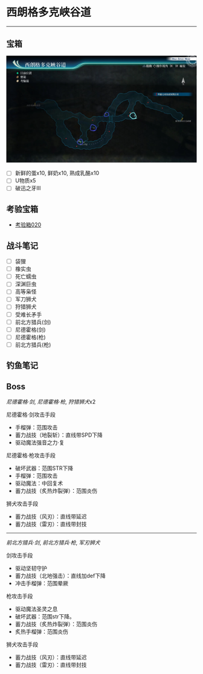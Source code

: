 # 西朗格多克峡谷道

---

## 宝箱

![西朗格多克峡谷道](../images/map/西朗格多克峡谷道.png)

- [ ] 新鲜的蛋x10, 鲜奶x10, 熟成乳酪x10
- [ ] U物质x5
- [ ] 破迅之牙III

## 考验宝箱

- [考验箱020](/game/TheLegendOfHeroes/SenNoKiseki4/ordeal/020.md)

## 战斗笔记

- [ ] 袋狸
- [ ] 橡实虫
- [ ] 死亡蠕虫
- [ ] 深渊巨虫
- [ ] 高等枭怪
- [ ] 军刀狮犬
- [ ] 狩猎狮犬
- [ ] 受难长矛手
- [ ] 前北方猎兵(剑)
- [ ] 尼德霍格(剑)
- [ ] 尼德霍格(枪)
- [ ] 前北方猎兵(枪)

## 钓鱼笔记



## Boss

*尼德霍格·剑*, *尼德霍格·枪*, *狩猎狮犬*x2

尼德霍格·剑攻击手段
- 手榴弹：范围攻击
- 蓄力战技（地裂斩）：直线带SPD下降
- 驱动魔法强音之力·复

尼德霍格·枪攻击手段
- 破坏武器：范围STR下降
- 手榴弹：范围攻击
- 驱动魔法：中回复术
- 蓄力战技（炙热炸裂弹）：范围炎伤

狮犬攻击手段
- 蓄力战技（风刃）：直线带延迟
- 蓄力战技（雷刃）：直线带封技

---

*前北方猎兵·剑*, *前北方猎兵·枪*, *军刃狮犬*

剑攻击手段
- 驱动坚韧守护
- 蓄力战技（北地强击）：直线加def下降
- 冲击手榴弹：范围晕厥

枪攻击手段
- 驱动魔法圣灵之息
- 破坏武器：范围str下降。
- 蓄力战技（炙热炸裂弹）：范围炎伤
- 炙热手榴弹：范围炎伤

狮犬攻击手段
- 蓄力战技（风刃）：直线带延迟
- 蓄力战技（雷刃）：直线带封技